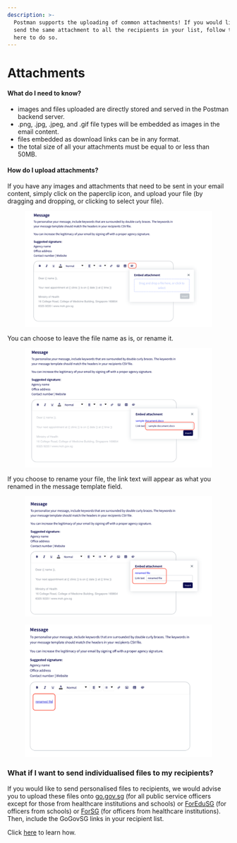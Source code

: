 ```yaml
---
description: >-
  Postman supports the uploading of common attachments! If you would like to
  send the same attachment to all the recipients in your list, follow the steps
  here to do so.
---
```


# Attachments

#### What do I need to know?

* images and files uploaded are directly stored and served in the Postman backend server.
* .png, .jpg, .jpeg, and .gif file types will be embedded as images in the email content.
* files embedded as download links can be in any format.
* the total size of all your attachments must be equal to or less than 50MB.

#### How do I upload attachments?

If you have any images and attachments that need to be sent in your email content, simply click on the paperclip icon, and upload your file (by dragging and dropping, or clicking to select your file).

<figure><img src="../../.gitbook/assets/Screenshot 2023-06-06 at 6.51.41 PM.png" alt=""><figcaption></figcaption></figure>

You can choose to leave the file name as is, or rename it.

<figure><img src="../../.gitbook/assets/Screenshot 2023-06-06 at 6.54.48 PM.png" alt=""><figcaption></figcaption></figure>

If you choose to rename your file, the link text will appear as what you renamed in the message template field.

<figure><img src="../../.gitbook/assets/Screenshot 2023-06-06 at 6.56.25 PM 1.png" alt=""><figcaption></figcaption></figure>

<figure><img src="../../.gitbook/assets/Screenshot 2023-06-06 at 6.57.38 PM.png" alt=""><figcaption></figcaption></figure>

### What if I want to send individualised files to my recipients?

If you would like to send personalised files to recipients, we would advise you to upload these files onto [go.gov.sg](https://go.gov.sg/#/) (for all public service officers except for those from healthcare institutions and schools) or [ForEduSG](https://for.edu.sg/#/) (for officers from schools) or [ForSG](https://for.sg/#/) (for officers from healthcare institutions). Then, include the GoGovSG links in your recipient list.

Click [here](../../campaign-guide/quick-start/email/unique-url-link-per-recipient.md) to learn how.

&#x20;

